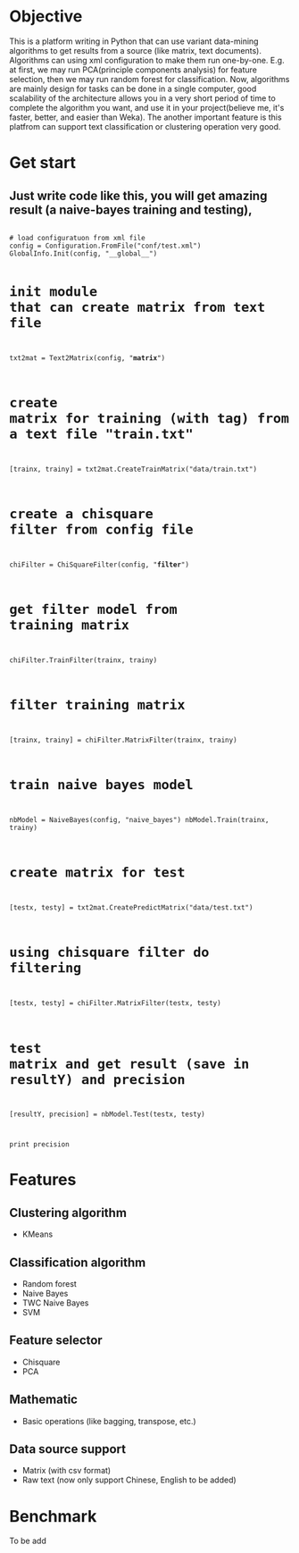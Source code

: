 Objective
=========
This is a platform writing in Python that can use variant data-mining algorithms to get results from a source (like matrix, text documents).
Algorithms can using xml configuration to make them run one-by-one. E.g. at first, we may run PCA(principle components analysis) for feature selection, then we may run random forest for classification. 
Now, algorithms are mainly design for tasks can be done in a single computer, good scalability of the architecture allows you in a very short period of time to complete the algorithm you want, and use it in your project(believe me, it's faster, better, and easier than Weka). The another important feature is this platfrom can support text classification or clustering operation very good.


Get start
=========
Just write code like this, you will get amazing result (a naive-bayes training and testing),
--------------------------------------------------------------------------------------------
<code>
# load configuratuon from xml file
config = Configuration.FromFile("conf/test.xml")
GlobalInfo.Init(config, "__global__")

# init module that can create matrix from text file
txt2mat = Text2Matrix(config, "__matrix__")

# create matrix for training (with tag) from a text file "train.txt"
[trainx, trainy] = txt2mat.CreateTrainMatrix("data/train.txt")

# create a chisquare filter from config file
chiFilter = ChiSquareFilter(config, "__filter__")

# get filter model from training matrix
chiFilter.TrainFilter(trainx, trainy)

# filter training matrix
[trainx, trainy] = chiFilter.MatrixFilter(trainx, trainy)

# train naive bayes model
nbModel = NaiveBayes(config, "naive_bayes")
nbModel.Train(trainx, trainy)

# create matrix for test
[testx, testy] = txt2mat.CreatePredictMatrix("data/test.txt")

# using chisquare filter do filtering
[testx, testy] = chiFilter.MatrixFilter(testx, testy)

# test matrix and get result (save in resultY) and precision
[resultY, precision] = nbModel.Test(testx, testy)

print precision
</code>

Features
========
Clustering algorithm
--------------------
+ KMeans

Classification algorithm
------------------------
+ Random forest
+ Naive Bayes
+ TWC Naive Bayes
+ SVM

Feature selector
----------------
+ Chisquare
+ PCA

Mathematic
----------
+ Basic operations (like bagging, transpose, etc.)

Data source support
-------------------
+ Matrix (with csv format)
+ Raw text (now only support Chinese, English to be added)

Benchmark
=========
To be add
